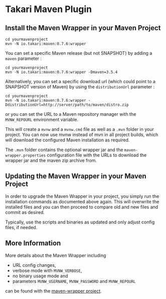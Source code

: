 # Takari Maven Plugin

## Install the Maven Wrapper in your Maven Project

```
cd yourmavenproject
mvn -N io.takari:maven:0.7.6:wrapper
```

You can set a specific Maven release (but not SNAPSHOT) by adding a `maven` parameter :

```
cd yourmavenproject
mvn -N io.takari:maven:0.7.6:wrapper -Dmaven=3.5.4
```

Alternatively, you can set a specific download url (which could point to a SNAPSHOT version of Maven) by using the `distributionUrl` parameter :

```
cd yourmavenproject
mvn -N io.takari:maven:0.7.6:wrapper -DdistributionUrl=http://server/path/to/maven/distro.zip
```

or you can set the URL to a Maven repository manager with the `MVNW_REPOURL`
environment variable.

This will create a `mvnw` and a `mvnw.cmd` file as well as a `.mvn` folder in your project.
You can now use mvnw instead of mvn in all project builds, which will download the
configured Maven installation as required.

The `.mvn` folder contains the optional wrapper jar and the
`maven-wrapper.properties` configuration file with the URLs to download the
wrapper jar and the maven zip archive from.

## Updating the Maven Wrapper in your Maven Project

In order to upgrade the Maven Wrapper in your project, you simply run the installation commands as documented above
again. This will overwrite the installed files and you can then proceed to compare old and new files and commit as
desired.

Typically, use the scripts and binaries as updated and only adjust config files, if needed.

## More Information

More details about the Maven Wrapper including

- URL config changes,
- verbose mode with `MVNW_VERBOSE`,
- no binary usage mode and 
- parameters `MVNW_USERNAME`, `MVNW_PASSWORD` and `MVNW_REPOURL`

can be found with the
[maven-wrapper project](https://github.com/takari/maven-wrapper).
